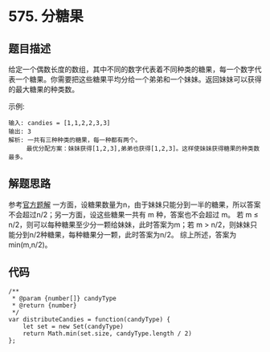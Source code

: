 # 575. 分糖果

## 题目描述
给定一个偶数长度的数组，其中不同的数字代表着不同种类的糖果，每一个数字代表一个糖果。你需要把这些糖果平均分给一个弟弟和一个妹妹。返回妹妹可以获得的最大糖果的种类数。

示例:
```
输入: candies = [1,1,2,2,3,3]
输出: 3
解析: 一共有三种种类的糖果，每一种都有两个。
     最优分配方案：妹妹获得[1,2,3],弟弟也获得[1,2,3]。这样使妹妹获得糖果的种类数最多。
```

## 解题思路
参考[官方题解](https://leetcode-cn.com/problems/distribute-candies/solution/fen-tang-guo-by-leetcode-solution-l4)
一方面，设糖果数量为n，由于妹妹只能分到一半的糖果，所以答案不会超过n/2；另一方面，设这些糖果一共有 m 种，答案也不会超过 m。
若 m ≤ n/2，则可以每种糖果至少分一颗给妹妹，此时答案为m；若 m > n/2，则妹妹只能分到n/2种糖果，每种糖果分一颗，此时答案为n/2。
综上所述，答案为min(m,n/2)。


## 代码
```
/**
 * @param {number[]} candyType
 * @return {number}
 */
var distributeCandies = function(candyType) {
    let set = new Set(candyType)
    return Math.min(set.size, candyType.length / 2)
};
```